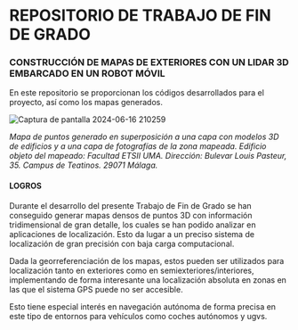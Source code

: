 # REPOSITORIO DE TRABAJO DE FIN DE GRADO
### CONSTRUCCIÓN DE MAPAS DE EXTERIORES CON UN LIDAR 3D EMBARCADO EN UN ROBOT MÓVIL

En este repositorio se proporcionan los códigos desarrollados para el proyecto, así como los mapas generados.

![Captura de pantalla 2024-06-16 210259](https://github.com/FranciscoAnayaPalacios/TFG/assets/145780472/5b7bc1b5-85b5-442b-8fcf-9b03f0569dfe)

*Mapa de puntos generado en superposición a una capa con modelos 3D de edificios y a una capa de fotografías de la zona mapeada.*
*Edificio objeto del mapeado: Facultad ETSII UMA.*
*Dirección: Bulevar Louis Pasteur, 35. Campus de Teatinos. 29071 Málaga.*

#### LOGROS

Durante el desarrollo del presente Trabajo de Fin de Grado se han conseguido generar mapas densos de puntos 3D con información tridimensional de gran detalle, los cuales se han podido analizar en aplicaciones de localización. Esto da lugar a un preciso sistema de localización de gran precisión con baja carga computacional.

Dada la georreferenciación de los mapas, estos pueden ser utilizados para localización tanto en exteriores como en semiexteriores/interiores, implementando de forma interesante una localización absoluta en zonas en las que el sistema GPS puede no ser accesible.

Esto tiene especial interés en navegación autónoma de forma precisa en este tipo de entornos para vehículos  como coches autónomos y ugvs.
